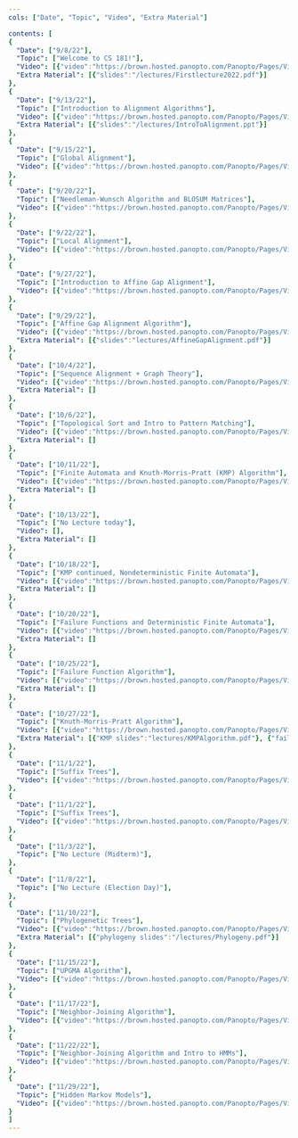 ```yaml
---
cols: ["Date", "Topic", "Video", "Extra Material"]

contents: [
{
  "Date": ["9/8/22"],
  "Topic": ["Welcome to CS 181!"],
  "Video": [{"video":"https://brown.hosted.panopto.com/Panopto/Pages/Viewer.aspx?id=9aa2bce4-5706-420f-9daa-af090116a740"}],
  "Extra Material": [{"slides":"/lectures/Firstlecture2022.pdf"}]
},
{
  "Date": ["9/13/22"],
  "Topic": ["Introduction to Alignment Algorithms"],
  "Video": [{"video":"https://brown.hosted.panopto.com/Panopto/Pages/Viewer.aspx?id=6a1ff293-5b2b-4a4a-bda1-af0f014e8a92"}],
  "Extra Material": [{"slides":"/lectures/IntroToAlignment.ppt"}]
},
{
  "Date": ["9/15/22"],
  "Topic": ["Global Alignment"],
  "Video": [{"video":"https://brown.hosted.panopto.com/Panopto/Pages/Viewer.aspx?id=9557b6ea-4a5e-4bde-a1ef-af090116a7b6"}]
},
{
  "Date": ["9/20/22"],
  "Topic": ["Needleman-Wunsch Algorithm and BLOSUM Matrices"],
  "Video": [{"video":"https://brown.hosted.panopto.com/Panopto/Pages/Viewer.aspx?id=80bbcf2c-965a-4e47-8ce5-af090116a7d9"}]
},
{
  "Date": ["9/22/22"],
  "Topic": ["Local Alignment"],
  "Video": [{"video":"https://brown.hosted.panopto.com/Panopto/Pages/Viewer.aspx?id=586ebaf1-7a23-487c-9661-af090116a80b"}]
},
{
  "Date": ["9/27/22"],
  "Topic": ["Introduction to Affine Gap Alignment"],
  "Video": [{"video":"https://brown.hosted.panopto.com/Panopto/Pages/Viewer.aspx?id=026e782f-b3ad-42c5-9f29-af090116a82b"}]
},
{
  "Date": ["9/29/22"],
  "Topic": ["Affine Gap Alignment Algorithm"],
  "Video": [{"video":"https://brown.hosted.panopto.com/Panopto/Pages/Viewer.aspx?id=7dab1ea5-844d-4655-afdc-af090116a854"}],
  "Extra Material": [{"slides":"lectures/AffineGapAlignment.pdf"}]
},
{
  "Date": ["10/4/22"],
  "Topic": ["Sequence Alignment + Graph Theory"],
  "Video": [{"video":"https://brown.hosted.panopto.com/Panopto/Pages/Viewer.aspx?id=560512a8-a005-46a1-adc7-af090116a873"}],
  "Extra Material": []
},
{
  "Date": ["10/6/22"],
  "Topic": ["Topological Sort and Intro to Pattern Matching"],
  "Video": [{"video":"https://brown.hosted.panopto.com/Panopto/Pages/Viewer.aspx?id=fc99d2b1-c0bb-4701-84ad-af090116a895"}],
  "Extra Material": []
},
{
  "Date": ["10/11/22"],
  "Topic": ["Finite Automata and Knuth-Morris-Pratt (KMP) Algorithm"],
  "Video": [{"video":"https://brown.hosted.panopto.com/Panopto/Pages/Viewer.aspx?id=9bcba413-f226-4518-bd15-af090116a8b5"}],
  "Extra Material": []
},
{
  "Date": ["10/13/22"],
  "Topic": ["No Lecture today"],
  "Video": [],
  "Extra Material": []
},
{
  "Date": ["10/18/22"],
  "Topic": ["KMP continued, Nondeterministic Finite Automata"],
  "Video": [{"video":"https://brown.hosted.panopto.com/Panopto/Pages/Viewer.aspx?id=917d8cc1-e8a8-4bf8-a5df-af090116a8ff"}],
  "Extra Material": []
},
{
  "Date": ["10/20/22"],
  "Topic": ["Failure Functions and Deterministic Finite Automata"],
  "Video": [{"video":"https://brown.hosted.panopto.com/Panopto/Pages/Viewer.aspx?id=dbee38b5-9834-4325-981d-af090116a929"}],
  "Extra Material": []
},
{
  "Date": ["10/25/22"],
  "Topic": ["Failure Function Algorithm"],
  "Video": [{"video":"https://brown.hosted.panopto.com/Panopto/Pages/Viewer.aspx?id=4ac12049-135e-4906-baef-af090116a952"}],
  "Extra Material": []
},
{
  "Date": ["10/27/22"],
  "Topic": ["Knuth-Morris-Pratt Algorithm"],
  "Video": [{"video":"https://brown.hosted.panopto.com/Panopto/Pages/Viewer.aspx?id=bcc06103-f1fa-4e97-b05f-af090116a973"}],
  "Extra Material": [{"KMP slides":"lectures/KMPAlgorithm.pdf"}, {"failure function slides":"lectures/FailureFunctionAlgorithm.pdf"}]
}, 
{
  "Date": ["11/1/22"],
  "Topic": ["Suffix Trees"], 
  "Video": [{"video":"https://brown.hosted.panopto.com/Panopto/Pages/Viewer.aspx?id=6ede4331-0888-4b96-8713-af090116a996"}]
},
{
  "Date": ["11/1/22"],
  "Topic": ["Suffix Trees"], 
  "Video": [{"video":"https://brown.hosted.panopto.com/Panopto/Pages/Viewer.aspx?id=6ede4331-0888-4b96-8713-af090116a996"}]
},
{
  "Date": ["11/3/22"],
  "Topic": ["No Lecture (Midterm)"], 
},
{
  "Date": ["11/8/22"],
  "Topic": ["No Lecture (Election Day)"], 
},
{
  "Date": ["11/10/22"],
  "Topic": ["Phylogenetic Trees"], 
  "Video": [{"video":"https://brown.hosted.panopto.com/Panopto/Pages/Viewer.aspx?id=f69e1d38-6d18-4fb3-bca6-af090116aa02"}],
  "Extra Material": [{"phylogeny slides":"/lectures/Phylogeny.pdf"}]
}, 
{
  "Date": ["11/15/22"],
  "Topic": ["UPGMA Algorithm"], 
  "Video": [{"video":"https://brown.hosted.panopto.com/Panopto/Pages/Viewer.aspx?id=d7ab27fc-1531-4cbf-8dc0-af090116aa33"}]
},
{
  "Date": ["11/17/22"],
  "Topic": ["Neighbor-Joining Algorithm"], 
  "Video": [{"video":"https://brown.hosted.panopto.com/Panopto/Pages/Viewer.aspx?id=d7ab27fc-1531-4cbf-8dc0-af090116aa33"}]
},
{
  "Date": ["11/22/22"],
  "Topic": ["Neighbor-Joining Algorithm and Intro to HMMs"], 
  "Video": [{"video":"https://brown.hosted.panopto.com/Panopto/Pages/Viewer.aspx?id=d7ab27fc-1531-4cbf-8dc0-af090116aa33"}]
},
{
  "Date": ["11/29/22"],
  "Topic": ["Hidden Markov Models"], 
  "Video": [{"video":"https://brown.hosted.panopto.com/Panopto/Pages/Viewer.aspx?id=d7ab27fc-1531-4cbf-8dc0-af090116aa33"}]
}
]
---
```


